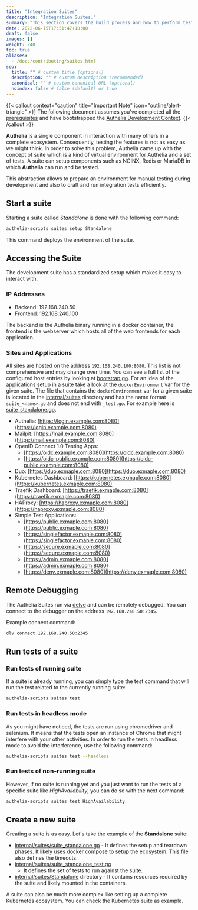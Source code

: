 ```yaml
---
title: "Integration Suites"
description: "Integration Suites."
summary: "This section covers the build process and how to perform tests in development."
date: 2022-06-15T17:51:47+10:00
draft: false
images: []
weight: 240
toc: true
aliases:
  - /docs/contributing/suites.html
seo:
  title: "" # custom title (optional)
  description: "" # custom description (recommended)
  canonical: "" # custom canonical URL (optional)
  noindex: false # false (default) or true
---
```


{{< callout context="caution" title="Important Note" icon="outline/alert-triangle" >}}
The following document assumes you've completed all the [prerequisites](environment.md#prerequisites) and have
bootstrapped the [Authelia Development Context](environment.md#context).
{{< /callout >}}

__Authelia__ is a single component in interaction with many others in a complete ecosystem. Consequently, testing the
features is not as easy as we might think. In order to solve this problem, Authelia came up with the concept of suite
which is a kind of virtual environment for Authelia and a set of tests. A suite can setup components such as NGINX,
Redis or MariaDB in which __Authelia__ can run and be tested.

This abstraction allows to prepare an environment for manual testing during development and also to craft and run
integration tests efficiently.

## Start a suite

Starting a suite called *Standalone* is done with the following command:

```bash
authelia-scripts suites setup Standalone
```

This command deploys the environment of the suite.

## Accessing the Suite

The development suite has a standardized setup which makes it easy to interact with.

### IP Addresses

- Backend: 192.168.240.50
- Frontend: 192.168.240.100

The backend is the Authelia binary running in a docker container, the frontend is the webserver which hosts all of the
web frontends for each application.

### Sites and Applications

All sites are hosted on the address `192.168.240.100:8080`. This list is not comprehensive and may change over time.
You can see a full list of the configured host entries by looking at
[bootstrap.go](https://github.com/authelia/authelia/blob/master/cmd/authelia-scripts/cmd/bootstrap.go). For an idea
of the applications setup in a suite take a look at the `dockerEnvironment` var for the given suite. The file that
contains the `dockerEnvironment` var for a given suite is located in the
[internal/suites](https://github.com/authelia/authelia/tree/master/internal/suites) directory and has the name format
`suite_<name>.go` and does not end with `_test.go`. For example here is
[suite_standalone.go](https://github.com/authelia/authelia/blob/master/internal/suites/suite_standalone.go).

- Authelia: [https://login.example.com:8080](https://login.example.com:8080)
- Mailpit: [https://mail.example.com:8080](https://mail.example.com:8080)
- OpenID Connect 1.0 Testing Apps:
  - [https://oidc.example.com:8080](https://oidc.example.com:8080)
  - [https://oidc-public.example.com:8080](https://oidc-public.example.com:8080)
- Duo: [https://duo.exmaple.com:8080](https://duo.exmaple.com:8080)
- Kubernetes Dashboard: [https://kubernetes.exmaple.com:8080](https://kubernetes.exmaple.com:8080)
- Traefik Dashboard: [https://traefik.exmaple.com:8080](https://traefik.exmaple.com:8080)
- HAProxy: [https://haproxy.exmaple.com:8080](https://haproxy.exmaple.com:8080)
- Simple Test Applications:
  - [https://public.exmaple.com:8080](https://public.exmaple.com:8080)
  - [https://singlefactor.exmaple.com:8080](https://singlefactor.exmaple.com:8080)
  - [https://secure.exmaple.com:8080](https://secure.exmaple.com:8080)
  - [https://admin.exmaple.com:8080](https://admin.exmaple.com:8080)
  - [https://deny.exmaple.com:8080](https://deny.exmaple.com:8080)

## Remote Debugging

The Authelia Suites run via [delve] and can be remotely debugged. You can connect to the debugger on the address
`192.168.240.50:2345`.

Example connect command:

```bash
dlv connect 192.168.240.50:2345
```

## Run tests of a suite

### Run tests of running suite

If a suite is already running, you can simply type the test command that will run the test related to the currently
running suite:

```bash
authelia-scripts suites test
```

### Run tests in headless mode

As you might have noticed, the tests are run using chromedriver and selenium. It means that the tests open an instance
of Chrome that might interfere with your other activities. In order to run the tests in headless mode to avoid the
interference, use the following command:

```bash
authelia-scripts suites test --headless
```

### Run tests of non-running suite

However, if no suite is running yet and you just want to run the tests of a specific suite like *HighAvailability*, you
can do so with the next command:

```bash
authelia-scripts suites test HighAvailability
```

## Create a new suite

Creating a suite is as easy. Let's take the example of the __Standalone__ suite:

* [internal/suites/suite_standalone.go](https://github.com/authelia/authelia/blob/master/internal/suites/suite_standalone.go) - It
  defines the setup and teardown phases. It likely uses docker compose to setup the ecosystem. This file also defines
  the timeouts.
* [internal/suites/suite_standalone_test.go](https://github.com/authelia/authelia/blob/master/internal/suites/suite_standalone_test.go)
  - It defines the set of tests to run against the suite.
* [internal/suites/Standalone](https://github.com/authelia/authelia/tree/master/internal/suites/Standalone) directory - It contains
  resources required by the suite and likely mounted in the containers.

A suite can also be much more complex like setting up a complete Kubernetes ecosystem. You can check the Kubernetes
suite as example.

[delve]: https://github.com/go-delve/delve
